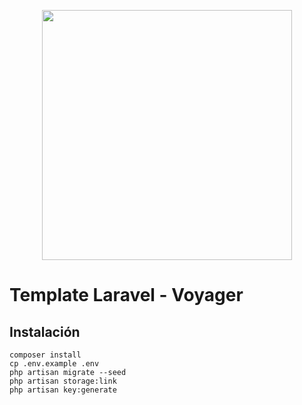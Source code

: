 <p align="center"><a href="https://laravel.com" target="_blank"><img src="https://raw.githubusercontent.com/laravel/art/master/logo-lockup/5%20SVG/2%20CMYK/1%20Full%20Color/laravel-logolockup-cmyk-red.svg" width="400"></a></p>

<!-- <p align="center"><a href="https://laravel.com" target="_blank"><img src="https://raw.githubusercontent.com/agustinmejia/farmacia/master/public/img/icon.png" width="150"></a></p> -->

# Template Laravel - Voyager

## Instalación
```
composer install
cp .env.example .env
php artisan migrate --seed
php artisan storage:link
php artisan key:generate
```